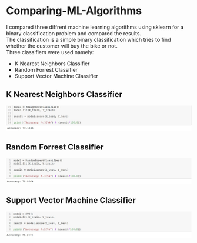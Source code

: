 # Comparing-ML-Algorithms
I compared three diffrent machine learning algorithms using sklearn for a binary classification problem and compared the results.               
The classification is a simple binary classification which tries to find whether the customer will buy the bike or not.                        
Three classifiers were used namely:
* K Nearest Neighbors Classifier
* Random Forrest Classifier
* Support Vector Machine Classifier

## K Nearest Neighbors Classifier
![](/Screenshot_1.jpg)

## Random Forrest Classifier
![](/Screenshot_2.jpg)

## Support Vector Machine Classifier
![](/Screenshot_3.jpg)
